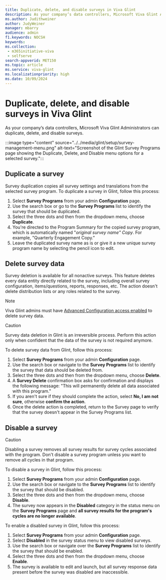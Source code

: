 ```yaml
---
title: Duplicate, delete, and disable surveys in Viva Glint
description: As your company’s data controllers, Microsoft Viva Glint Administrators can, duplicate, delete, and disable surveys.  
ms.author: Judithweiner
author: JudyWeiner
manager: mbarry
audience: admin
f1.keywords: NOCSH
keywords: 
ms.collection: 
 - m365initiative-viva
 - selfserve
search-appverid: MET150
ms.topic: article
ms.service: viva-glint 
ms.localizationpriority: high 
ms.date: 10/09/2024
---
```


# Duplicate, delete, and disable surveys in Viva Glint

As your company’s data controllers, Microsoft Viva Glint Administrators can duplicate, delete, and disable surveys.

:::image type="content" source="../../media/glint/setup/survey-management-menu.png" alt-text="Screenshot of the Glint Survey Programs page showing the Duplicate, Delete, and Disable menu options for a selected survey.":::

## Duplicate a survey

Survey duplication copies all survey settings and translations from the selected survey program. To duplicate a survey in Glint, follow this process:

1.  Select **Survey Programs** from your admin **Configuration** page. 
1.  Use the search box or go to the **Survey Programs** list to identify the survey that should be duplicated.
1.  Select the three dots and then from the dropdown menu, choose **Duplicate**.
1.  You're directed to the Program Summary for the copied survey program, which is automatically named "*original survey name" Copy*. For example, "Quarterly Engagement Copy."
1.  Leave the duplicated survey name as is or give it a new unique survey program name by selecting the pencil icon to edit.

## Delete survey data

Survey deletion is available for all nonactive surveys. This feature deletes every data entity directly related to the survey, including overall survey configuration, items/questions, reports, responses, etc. The action doesn't delete distribution lists or any roles related to the survey. 

> [!NOTE]
> Viva Glint admins must have [Advanced Configuration access enabled](/viva/glint/setup/understand-advanced-configuration.md#grant-access-to-an-existing-admin-user) to delete survey data.

> [!CAUTION]
> Survey data deletion in Glint is an irreversible process. Perform this action only when confident that the data of the survey is not required anymore. 

To delete survey data from Glint, follow this process:

1.  Select **Survey Programs** from your admin **Configuration** page. 
1.  Use the search box or navigate to the **Survey Programs** list to identify the survey that data should be deleted from. 
1.  Select the three dots and then from the dropdown menu, choose **Delete**.
1.  A **Survey Delete** confirmation box asks for confirmation and displays the following message: "This will permanently delete all data associated with this program."
1.  If you aren't sure if they should complete the action, select **No, I am not sure**, otherwise **confirm the action**. 
1.  Once the delete action is completed, return to the Survey page to verify that the survey doesn't appear in the Survey Programs list.

## Disable a survey

> [!CAUTION]
> Disabling a survey removes all survey results for survey cycles associated with the program. Don't disable a survey program unless you want to remove all cycles in that program.

To disable a survey in Glint, follow this process:

1.  Select **Survey Programs** from your admin **Configuration** page. 
1.  Use the search box or navigate to the **Survey Programs** list to identify the survey that should be disabled. 
1.  Select the three dots and then from the dropdown menu, choose **Disable**.
1.  The survey now appears in the **Disabled** category in the status menu on the **Survey Programs** page and **all survey results for the program's cycles are no longer available**.

To enable a disabled survey in Glint, follow this process:

1.  Select **Survey Programs** from your admin **Configuration** page. 
1.  Select **Disabled** in the survey status menu to view disabled surveys.
2.  Use the search box or navigate over the **Survey Programs** list to identify the survey that should be enabled. 
1.  Select the three dots and then from the dropdown menu, choose **Enable**.
2.  The survey is available to edit and launch, but all survey response data present before the survey was disabled are inaccessible.
